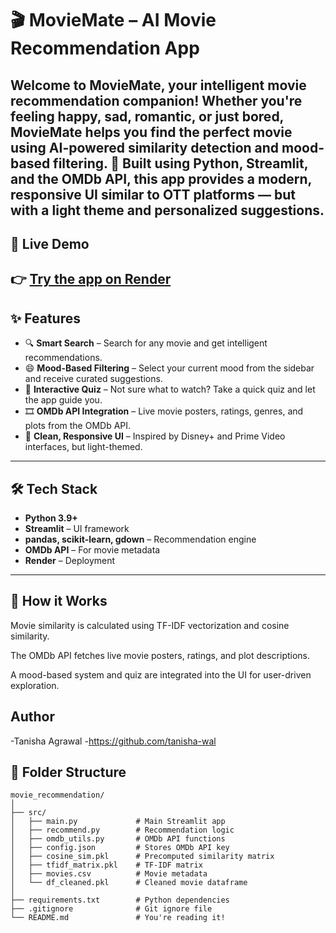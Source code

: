 # 🎬 MovieMate – AI Movie Recommendation App

Welcome to **MovieMate**, your intelligent movie recommendation companion! Whether you're feeling happy, sad, romantic, or just bored, MovieMate helps you find the perfect movie using AI-powered similarity detection and mood-based filtering.
🚀 Built using **Python**, **Streamlit**, and the **OMDb API**, this app provides a modern, responsive UI similar to OTT platforms — but with a light theme and personalized suggestions.
---
## 🔗 Live Demo
👉 [Try the app on Render](https://movie-recommendation-app-h2rs.onrender.com/)
---
## ✨ Features
- 🔍 **Smart Search** – Search for any movie and get intelligent recommendations.
- 😄 **Mood-Based Filtering** – Select your current mood from the sidebar and receive curated suggestions.
- 🧠 **Interactive Quiz** – Not sure what to watch? Take a quick quiz and let the app guide you.
- 🎞️ **OMDb API Integration** – Live movie posters, ratings, genres, and plots from the OMDb API.
- 📱 **Clean, Responsive UI** – Inspired by Disney+ and Prime Video interfaces, but light-themed.
---
## 🛠️ Tech Stack
- **Python 3.9+**
- **Streamlit** – UI framework
- **pandas, scikit-learn, gdown** – Recommendation engine
- **OMDb API** – For movie metadata
- **Render** – Deployment
---
📍 How it Works  
--
Movie similarity is calculated using TF-IDF vectorization and cosine similarity.

The OMDb API fetches live movie posters, ratings, and plot descriptions.

A mood-based system and quiz are integrated into the UI for user-driven exploration.

Author
---
-Tanisha Agrawal
-https://github.com/tanisha-wal

## 📁 Folder Structure

```text
movie_recommendation/
│
├── src/
│   ├── main.py             # Main Streamlit app
│   ├── recommend.py        # Recommendation logic
│   ├── omdb_utils.py       # OMDb API functions
│   ├── config.json         # Stores OMDb API key
│   ├── cosine_sim.pkl      # Precomputed similarity matrix
│   ├── tfidf_matrix.pkl    # TF-IDF matrix
│   ├── movies.csv          # Movie metadata
│   └── df_cleaned.pkl      # Cleaned movie dataframe
│
├── requirements.txt        # Python dependencies
├── .gitignore              # Git ignore file
└── README.md               # You're reading it!

